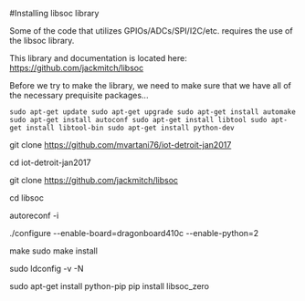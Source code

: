 #Installing libsoc library

Some of the code that utilizes GPIOs/ADCs/SPI/I2C/etc. requires the use of the libsoc library.

This library and documentation is located here: https://github.com/jackmitch/libsoc

Before we try to make the library, we need to make sure that we have all of the necessary prequisite packages...

`
sudo apt-get update
sudo apt-get upgrade
sudo apt-get install automake
sudo apt-get install autoconf
sudo apt-get install libtool
sudo apt-get install libtool-bin
sudo apt-get install python-dev
`

git clone https://github.com/mvartani76/iot-detroit-jan2017

cd iot-detroit-jan2017

git clone https://github.com/jackmitch/libsoc

cd libsoc

autoreconf -i

./configure --enable-board=dragonboard410c --enable-python=2

make
sudo make install

sudo ldconfig -v -N

sudo apt-get install python-pip
pip install libsoc_zero
